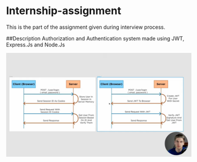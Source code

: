 # Internship-assignment
This is the part of the assignment given during interview process.


##Description
Authorization and Authentication system made using JWT, Express.Js and Node.Js

![JWT AUTHORIZATION FLOW](https://github.com/JahanavDixit/Internship-assignment/blob/development/images/JWT%20Auth%20Flow.png)
